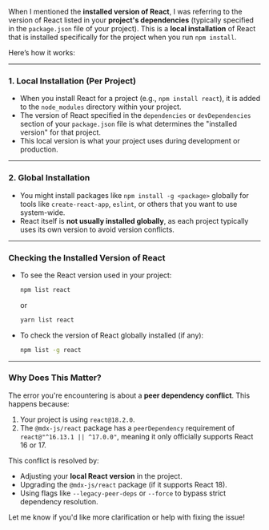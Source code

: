 When I mentioned the **installed version of React**, I was referring to the version of React listed in your **project's dependencies** (typically specified in the `package.json` file of your project). This is a **local installation** of React that is installed specifically for the project when you run `npm install`.

Here’s how it works:

---

### **1. Local Installation (Per Project)**

- When you install React for a project (e.g., `npm install react`), it is added to the `node_modules` directory within your project.
- The version of React specified in the `dependencies` or `devDependencies` section of your `package.json` file is what determines the "installed version" for that project.
- This local version is what your project uses during development or production.

---

### **2. Global Installation**

- You might install packages like `npm install -g <package>` globally for tools like `create-react-app`, `eslint`, or others that you want to use system-wide.
- React itself is **not usually installed globally**, as each project typically uses its own version to avoid version conflicts.

---

### **Checking the Installed Version of React**

- To see the React version used in your project:
    
    ```bash
    npm list react
    ```
    
    or
    
    ```bash
    yarn list react
    ```
    
- To check the version of React globally installed (if any):
    
    ```bash
    npm list -g react
    ```
    

---

### **Why Does This Matter?**

The error you're encountering is about a **peer dependency conflict**. This happens because:

1. Your project is using `react@18.2.0`.
2. The `@mdx-js/react` package has a `peerDependency` requirement of `react@"^16.13.1 || ^17.0.0"`, meaning it only officially supports React 16 or 17.

This conflict is resolved by:

- Adjusting your **local React version** in the project.
- Upgrading the `@mdx-js/react` package (if it supports React 18).
- Using flags like `--legacy-peer-deps` or `--force` to bypass strict dependency resolution.

Let me know if you'd like more clarification or help with fixing the issue!